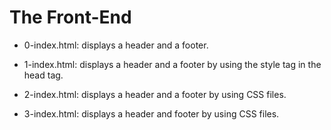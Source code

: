 # The Front-End

* 0-index.html: displays a header and a footer.

* 1-index.html: displays a header and a footer by using the style tag in the head tag.

* 2-index.html: displays a header and a footer by using CSS files.

* 3-index.html: displays a header and footer by using CSS files.


